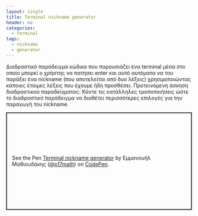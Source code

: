```yaml
---
layout: single
title: Terminal nickname generator
header: no
categories:
  - terminal
tags:
  - nickname
  - generator
---
```


Διαδραστικό παράδειγμα κώδικα που παρουσιάζει ένα terminal μέσα στο οποίο μπορεί ο χρήστης να πατήσει enter και αυτό αυτόματα να του παράξει ένα nickname (που αποτελείται από δυο λέξεις) χρησιμοποιώντας κάποιες έτοιμες λέξεις που έχουμε ήδη προσθέσει. Προτεινόμενη άσκηση διαδραστικού παραδείγματος: Κάντε τις κατάλληλες τροποποιήσεις ώστε το διαδραστικό παράδειγμα να διαθέτει περισσότερες επιλογές για την παραγωγή του nickname.

<p class="codepen" data-height="265" data-theme-id="light" data-default-tab="css,result" data-user="p17math" data-slug-hash="bGdOmqw" style="height: 265px; box-sizing: border-box; display: flex; align-items: center; justify-content: center; border: 2px solid; margin: 1em 0; padding: 1em;" data-pen-title="Terminal nickname generator">
  <span>See the Pen <a href="https://codepen.io/p17math/pen/bGdOmqw">
  Terminal nickname generator</a> by Εμμανουήλ Μαθιουδάκης (<a href="https://codepen.io/p17math">@p17math</a>)
  on <a href="https://codepen.io">CodePen</a>.</span>
</p>
<script async src="https://static.codepen.io/assets/embed/ei.js"></script>

